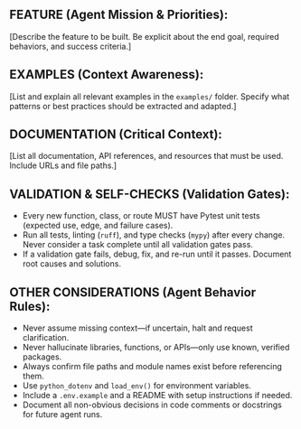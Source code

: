 
## FEATURE (Agent Mission & Priorities):

[Describe the feature to be built. Be explicit about the end goal, required behaviors, and success criteria.]

## EXAMPLES (Context Awareness):

[List and explain all relevant examples in the `examples/` folder. Specify what patterns or best practices should be extracted and adapted.]

## DOCUMENTATION (Critical Context):

[List all documentation, API references, and resources that must be used. Include URLs and file paths.]

## VALIDATION & SELF-CHECKS (Validation Gates):

- Every new function, class, or route MUST have Pytest unit tests (expected use, edge, and failure cases).
- Run all tests, linting (`ruff`), and type checks (`mypy`) after every change. Never consider a task complete until all validation gates pass.
- If a validation gate fails, debug, fix, and re-run until it passes. Document root causes and solutions.

## OTHER CONSIDERATIONS (Agent Behavior Rules):

- Never assume missing context—if uncertain, halt and request clarification.
- Never hallucinate libraries, functions, or APIs—only use known, verified packages.
- Always confirm file paths and module names exist before referencing them.
- Use `python_dotenv` and `load_env()` for environment variables.
- Include a `.env.example` and a README with setup instructions if needed.
- Document all non-obvious decisions in code comments or docstrings for future agent runs.
